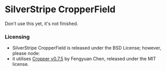 SilverStripe CropperField
===

Don't use this yet, it's not finished.

### Licensing
* SilverStripe CropperField is released under the BSD License; however, please node:
* it utilises [Cropper v0.7.5](https://github.com/fengyuanchen/cropper) by Fengyuan Chen, released under the MIT license.
